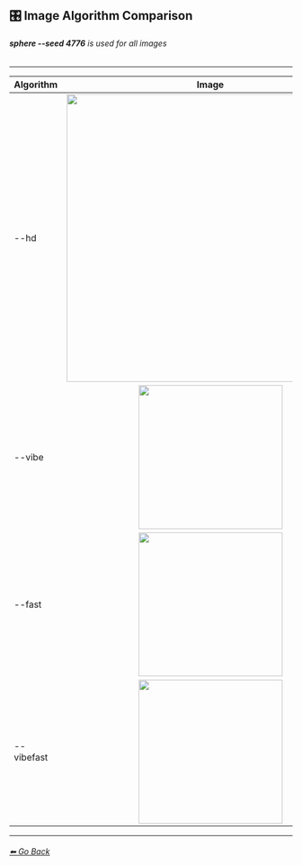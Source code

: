 ## 🎛 Image Algorithm Comparison
###### **sphere --seed 4776** is used for all images

---

| Algorithm       | Image      |
| ------------- |:-------------:|
| --hd | <img src="https://github.com/willwulfken/MidJourney-Styles-and-Keywords-Reference/blob/main/Images/Summary%20Images/Image%20Algorithm%20Summary/_sphere_--hd.png?raw=true" width="512" /> |
| --vibe | <img src="https://github.com/willwulfken/MidJourney-Styles-and-Keywords-Reference/blob/main/Images/Summary%20Images/Image%20Algorithm%20Summary/_sphere_--vibe.png?raw=true" width="256" /> |
| --fast | <img src="https://github.com/willwulfken/MidJourney-Styles-and-Keywords-Reference/blob/main/Images/Summary%20Images/Image%20Algorithm%20Summary/_sphere_--fast.png?raw=true" width="256" /> |
| --vibefast | <img src="https://github.com/willwulfken/MidJourney-Styles-and-Keywords-Reference/blob/main/Images/Summary%20Images/Image%20Algorithm%20Summary/_sphere_--vibefast.png?raw=true" width="256" /> |

---
###### [⬅ Go Back](https://github.com/willwulfken/MidJourney-Styles-and-Keywords-Reference/blob/main/README.md)
